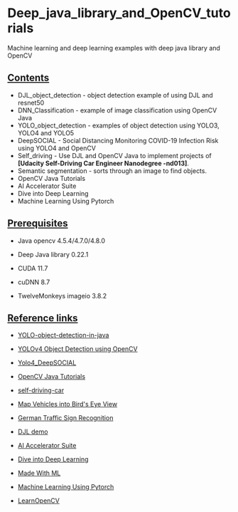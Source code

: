 # Deep_java_library_and_OpenCV_tutorials

Machine learning and deep learning examples with deep java library and OpenCV

## <u>Contents</u>

* DJL_object_detection - object detection example of using DJL and resnet50
* DNN_Classification - example of image classification using OpenCV Java
* YOLO_object_detection - examples of object detection using YOLO3, YOLO4 and YOLO5
* DeepSOCIAL - Social Distancing Monitoring COVID-19 Infection Risk using YOLO4 and OpenCV
* Self_driving - Use DJL and OpenCV Java to implement projects of **[Udacity Self-Driving Car Engineer Nanodegree -nd013]**.
* Semantic segmentation - sorts through an image to find objects.
* OpenCV Java Tutorials
* AI Accelerator Suite
* Dive into Deep Learning
* Machine Learning Using Pytorch 

## <u>Prerequisites</u>

- Java opencv 4.5.4/4.7.0/4.8.0 

- Deep Java library 0.22.1

- CUDA 11.7

- cuDNN 8.7

- TwelveMonkeys imageio 3.8.2


## <u>Reference links</u>

- [YOLO-object-detection-in-java](https://github.com/suddh123/YOLO-object-detection-in-java)

- [YOLOv4 Object Detection using OpenCV](https://lindevs.com/yolov4-object-detection-using-opencv)

- [Yolo4_DeepSOCIAL](https://github.com/shliang0603/Yolov4_DeepSocial)

- [OpenCV Java Tutorials](https://github.com/opencv-java)

- [self-driving-car](https://github.com/ndrplz/self-driving-car)

- [Map Vehicles into Bird's Eye View](https://github.com/ndrplz/surround_vehicles_awareness)

- [German Traffic Sign Recognition](https://github.com/sovit-123/German-Traffic-Sign-Recognition-with-Deep-Learning)

- [DJL demo](https://github.com/deepjavalibrary/djl-demo)

- [AI Accelerator Suite](https://github.com/mymagicpower/AIAS)

- [Dive into Deep Learning](https://d2l.djl.ai/)

- [Made With ML](https://github.com/GokuMohandas/Made-With-ML)

- [Machine Learning Using Pytorch](https://github.com/Mayurji/MLWithPytorch)

- [LearnOpenCV](https://github.com/spmallick/learnopencv)


